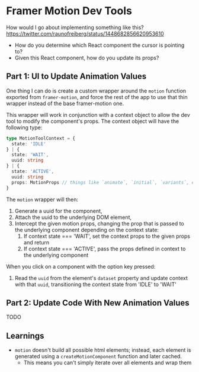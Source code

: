 # Framer Motion Dev Tools

How would I go about implementing something like this? https://twitter.com/raunofreiberg/status/1448682856620953610

- How do you determine which React component the cursor is pointing to?
- Given this React component, how do you update its props?

## Part 1: UI to Update Animation Values

One thing I can do is create a custom wrapper around the `motion` function exported from `framer-motion`, and force the rest of the app to use that thin wrapper instead of the base framer-motion one.

This wrapper will work in conjunction with a context object to allow the dev tool to modify the component's props. The context object will have the following type:

```ts
type MotionToolContext = {
  state: 'IDLE'
} | {
  state: 'WAIT',
  uuid: string
} | {
  state: 'ACTIVE',
  uuid: string
  props: MotionProps // things like `animate`, `initial`, `variants`, etc.
}
```

The `motion` wrapper will then:

1. Generate a uuid for the component,
2. Attach the uuid to the underlying DOM element,
3. Intercept the given motion props, changing the prop that is passed to the underlying component depending on the context state:
   1. If context state === 'WAIT', set the context props to the given props and return
   2. If context state === 'ACTIVE', pass the props defined in context to the underlying component

When you click on a component with the option key pressed:

1. Read the `uuid` from the element's `dataset` property and update context with that `uuid`, transitioning the context state from 'IDLE' to 'WAIT'

## Part 2: Update Code With New Animation Values

TODO

## Learnings

- `motion` doesn't build all possible html elements; instead, each element is generated using a `createMotionComponent` function and later cached.
  - This means you can't simply iterate over all elements and wrap them